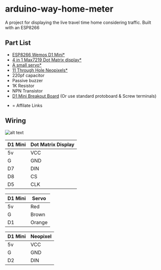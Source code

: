 # arduino-way-home-meter
A project for displaying the live travel time home considering traffic. Built with an ESP8266

## Part List

- [ESP8266 Wemos D1 Mini*](http://s.click.aliexpress.com/e/8scxud6)
- [4 in 1 Max7219 Dot Matrix display*](http://s.click.aliexpress.com/e/cYd7qa7q)
- [A small servo*](http://s.click.aliexpress.com/e/cDnfleLO)
- [11 Through Hole Neopixels*](http://s.click.aliexpress.com/e/c385tUjI)
- 220pf capacitor
- Passive buzzer
- 1K Resistor
- NPN Transistor
- [D1 Mini Breakout Board](http://blough.ie/d1mb/) (Or use standard protoboard & Screw terminals)

* = Affilate Links


## Wiring

![alt text](https://raw.githubusercontent.com/witnessmenow/arduino-way-home-meter/master/Wiring.PNG)


| D1 Mini  | Dot Matrix Display |
| ------------- | ------------- |
| 5v  | VCC  |
| G  | GND  |
| D7  | DIN  |
| D8  | CS  |
| D5  | CLK  |

| D1 Mini  | Servo |
| ------------- | ------------- |
| 5v  | Red  |
| G  | Brown  |
| D1  | Orange  |

| D1 Mini  | Neopixel |
| ------------- | ------------- |
| 5v  | VCC  |
| G  | GND  |
| D2  | DIN  |

